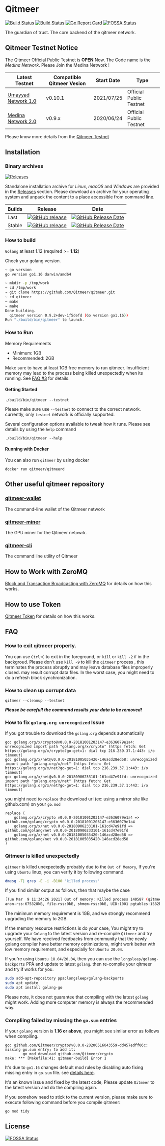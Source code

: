 # Qitmeer

[![Build Status](https://github.com/Qitmeer/qitmeer/workflows/CodeQL/badge.svg?branch=0.10-dev)](https://github.com/Qitmeer/qitmeer/actions/workflows/codeql-analysis.yml)
[![Build Status](https://github.com/Qitmeer/qitmeer/workflows/GoTest/badge.svg?branch=0.10-dev)](https://github.com/Qitmeer/qitmeer/actions/workflows/go.yml)
[![Go Report Card](https://goreportcard.com/badge/github.com/Qitmeer/qitmeer)](https://goreportcard.com/report/github.com/Qitmeer/qitmeer)
[![FOSSA Status](https://app.fossa.io/api/projects/git%2Bgithub.com%2FQitmeer%2Fqitmeer.svg?type=shield)](https://app.fossa.io/projects/git%2Bgithub.com%2FQitmeer%2Fqitmeer?ref=badge_shield)

The guardian of trust. The core backend of the qitmeer network.

## Qitmeer Testnet Notice

 The Qitmeer Official Public Testnet is **OPEN** Now. The Code name is the *Medina Network*. Please Join the Medina Network !

| Latest Testnet            | Compatible Qitmeer Vesion | Start Date | Type            |
| ------------------------- |-------------------------- | ---------- | --------------- |
|[Umayyad Network 1.0](TESTNET.md#v0100-20210724-umayyad10)| v0.10.1  | 2021/07/25 | Official Public Testnet |
|[Medina Network 2.0](TESTNET.md#v09x-20200624-medina20)| v0.9.x    | 2020/06/24 | Official Public Testnet |


Please know more details from the [Qitmeer Testnet](TESTNET.md)

## Installation
### Binary archives
[![Releases](https://img.shields.io/github/downloads/Qitmeer/qitmeer/total.svg)][Releases]

Standalone installation archive for *Linux*, *macOS* and *Windows* are provided in
the [Releases] section.
Please download an archive for your operating system and unpack the content to a place
accessible from command line.

| Builds | Release | Date |
| ------ | ------- | ---- |
| Last   | [![GitHub release](https://img.shields.io/github/release/Qitmeer/qitmeer/all.svg)][Releases] | [![GitHub Release Date](https://img.shields.io/github/release-date-pre/Qitmeer/qitmeer.svg)][Releases] |
| Stable | [![GitHub release](https://img.shields.io/github/release/Qitmeer/qitmeer.svg)][Latest] | [![GitHub Release Date](https://img.shields.io/github/release-date/Qitmeer/qitmeer.svg)][Latest] |

[Releases]: https://github.com/Qitmeer/qitmeer/releases
[Latest]: https://github.com/Qitmeer/qitmeer/releases/latest

### How to build
`Golang` at least 1.12 (required >= **1.12**)

Check your golang version.

```bash
~ go version
go version go1.16 darwin/amd64
```
```bash
~ mkdir -p /tmp/work
~ cd /tmp/work
~ git clone https://github.com/Qitmeer/qitmeer.git
~ cd qitmeer
~ make
~ make
Done building.
  qitmeer version 0.9.2+dev-1f5defd (Go version go1.16))
Run "./build/bin/qitmeer" to launch.
```

### How to Run

Memory Requirements
  * Minimum: 1GB
  * Recommended: 2GB

Make sure to have at least 1GB free memory to run qitmeer. Insufficient memory
may lead to the process being killed unexpectedly when its running.
See [FAQ #3](#Qitmeer-is-killed-unexpectedly) for details.

#### Getting Started
```
./build/bin/qitmeer --testnet
```
Please make sure use `--testnet` to connect to the correct network.
currently, only `testnet` network is officially supported.

Several configuration options available to tweak how it runs. Please see details by
using the `help` command
```
./build/bin/qitmeer --help
```

#### Running with Docker

You can also run `qitmeer` by using docker

```
docker run qitmeer/qitmeerd
```

## Other useful qitmeer repository

### [qitmeer-wallet](https://github.com/Qitmeer/qitmeer-wallet)

The command-line wallet of the Qitmeer network

### [qitmeer-miner](https://github.com/Qitmeer/qitmeer-miner)

The GPU miner for the Qitmeer netowrk.

### [qitmeer-cli](https://github.com/Qitmeer/qitmeer-cli)

The command line utility of Qitmeer

## How to Work with ZeroMQ
[Block and Transaction Broadcasting with ZeroMQ](services/zmq/README.md) for details on how this works.

## How to use Token
[Qitmeer Token](core/blockchain/token/README.md) for details on how this works.

## FAQ

### How to exit qitmeer properly.

You can use `Ctrl+C` to exit in the foreground, or `kill` or `kill -2` if in the backgroud.
Please don't use `kill -9` to kill the `qitmeer` process , this terminates the process abruptly
and may leave database files improperly closed. may result corrupt data files.
In the worst case, you might need to do a refresh block synchronization.

### How to clean up corrupt data
```
qitmeer --cleanup --testnet
```
***Please be careful! the command results your data to be removed!***


### How to fix `golang.org unrecognized` Issue

If you got trouble to download the `golang.org` depends automatically

```
go: golang.org/x/crypto@v0.0.0-20181001203147-e3636079e1a4: unrecognized import path "golang.org/x/crypto" (https fetch: Get https://golang.org/x/crypto?go-get=1: dial tcp 216.239.37.1:443: i/o timeout)
go: golang.org/x/net@v0.0.0-20181005035420-146acd28ed58: unrecognized import path "golang.org/x/net" (https fetch: Get https://golang.org/x/net?go-get=1: dial tcp 216.239.37.1:443: i/o timeout)
go: golang.org/x/net@v0.0.0-20180906233101-161cd47e91fd: unrecognized import path "golang.org/x/net" (https fetch: Get https://golang.org/x/net?go-get=1: dial tcp 216.239.37.1:443: i/o timeout)
```

you might need to `replace` the download url (ex: using a mirror site like github.com) on your `go.mod`

```
replace (
	golang.org/x/crypto v0.0.0-20181001203147-e3636079e1a4 => github.com/golang/crypto v0.0.0-20181001203147-e3636079e1a4
	golang.org/x/net v0.0.0-20180906233101-161cd47e91fd => github.com/golang/net v0.0.0-20180906233101-161cd47e91fd
	golang.org/x/net v0.0.0-20181005035420-146acd28ed58 => github.com/golang/net v0.0.0-20181005035420-146acd28ed58
)
```

### Qitmeer is killed unexpectedly

`qitmeer` is killed unexpectedly probably due to the `Out of Memory`, If you're using `Ubuntu` linux,
you can verify it by following command.
```sh
dmesg -T| grep -E -i -B100 'killed process'
```
If you find similar output as follows, then that maybe the case
```sh
[Tue Mar  9 11:34:26 2021] Out of memory: Killed process 140587 (qitmeer) total-vm:1403144kB,
anon-rss:675828kB, file-rss:0kB, shmem-rss:0kB, UID:1001 pgtables:1532kB oom_score_adj:0
```
The minimum memory requirement is 1GB, and we strongly recommend upgrading the memory to 2GB.

If the memory resource restrictions is do your case, You might try to upgrade your `Golang` to the latest version
and re-compile `Qitmeer` and try yourself. We have received feedbacks from community that the
newly golang compiler have better memory optimizations, might work better wth low memory
requirement, and especially for `Ubuntu 20.04`.

If you're using `Ubuntu 18.04/20.04`, then you can use the `longsleep/golang-backports` PPA
and update to latest `golang`. then re-compile your qitmeer and try if works for you.
```sh
sudo add-apt-repository ppa:longsleep/golang-backports
sudo apt update
sudo apt install golang-go
```
Please note, it does not guarantee that compiling with the latest `golang` might work.
Adding more computer memory is always the recommended way.

### Compliing failed by missing the `go.sum` entries

If your `golang` version is **1.16 or above**, you might see similar error as follows when compiling.

```shell
go: github.com/Qitmeer/crypto@v0.0.0-20200516043559-dd457edff06c: missing go.sum entry; to add it:
        go mod download github.com/Qitmeer/crypto
make: *** [Makefile:41: qitmeer-build] Error 1
```
It's due to `go1.16` changes default mod rules by disabling auto fixing missing entry in `go.sum` file.
see [details here](https://blog.golang.org/go116-module-changes).

It's an known issue and fixed by the latest code, Please update `Qitmeer` to the latest version
and do the compiling again.

If you somehow need to stick to the current version, please make sure to execute following command before you compile qitmeer:
```shell
go mod tidy
```

## License
[![FOSSA Status](https://app.fossa.io/api/projects/git%2Bgithub.com%2FQitmeer%2Fqitmeer.svg?type=large)](https://app.fossa.io/projects/git%2Bgithub.com%2FQitmeer%2Fqitmeer?ref=badge_large)
